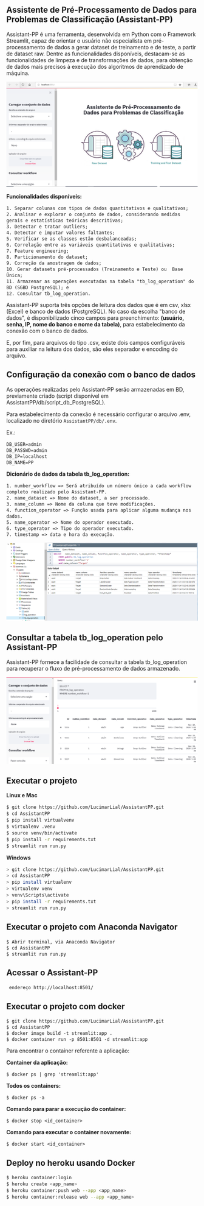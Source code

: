 ## Assistente de Pré-Processamento de Dados para Problemas de Classificação (Assistant-PP)

Assistant-PP é uma ferramenta, desenvolvida em Python com o Framework Streamlit,  capaz de orientar o usuário não especialista em pré-processamento de dados a gerar dataset de treinamento e de teste, a partir de dataset raw. Dentre as funcionalidades disponíveis, destacam-se as funcionalidades de limpeza e de transformações de dados, para obtenção de dados mais precisos à execução dos algoritmos de aprendizado de máquina.

![](imgs/img-assistente.png)

**Funcionalidades disponíveis:**

```
1. Separar colunas com tipos de dados quantitativos e qualitativos;
2. Analisar e explorar o conjunto de dados, considerando medidas gerais e estatísticas teóricas descritivas;
3. Detectar e tratar outliers;
4. Detectar e imputar valores faltantes;
5. Verificar se as classes estão desbalanceadas;
6. Correlação entre as variáveis quantitativas e qualitativas;
7. Feature engineering;
8. Particionamento do dataset;
9. Correção da amostragem de dados;
10. Gerar datasets pré-processados (Treinamento e Teste) ou  Base Única;
11. Armazenar as operações executadas na tabela "tb_log_operation" do BD (SGBD PostgreSQL); e
12. Consultar tb_log_operation.
```

Assistant-PP suporta três opções de leitura dos dados que é em csv, xlsx (Excel) e banco de dados (PostgreSQL). No caso da escolha "banco de dados", é disponibilizado cinco campos para preenchimento: **(usuário, senha, IP, nome do banco e nome da tabela)**, para  estabelecimento da conexão com o banco de dados.

E, por fim, para arquivos do tipo .csv, existe dois campos configuráveis para auxiliar na leitura dos dados, são eles separador e encoding do arquivo.

## Configuração da conexão com o banco de dados

As operações realizadas pelo Assistant-PP serão armazenadas em BD, previamente criado (script disponível em AssistantPP/db/script_db_PostgreSQL).

Para estabelecimento da conexão é necessário configurar o arquivo .env,  localizado no diretório ```AssistantPP/db/.env```.

Ex.:
```
DB_USER=admin
DB_PASSWD=admin
DB_IP=localhost
DB_NAME=PP
```

**Dicionário de dados da tabela tb_log_operation:**

```
1. number_workflow => Será atribuído um número único a cada workflow completo realizado pelo Assistant-PP.
2. name_dataset => Nome do dataset, a ser processado.
3. name_column => Nome da coluna que teve modificações.
4. function_operator => Função usada para aplicar alguma mudança nos dados.
5. name_operator => Nome do operador executado.
6. type_operator => Tipo do operador executado.
7. timestamp => data e hora da execução.
```

![](imgs/img-schema.png)



## Consultar a tabela tb_log_operation pelo Assistant-PP

Assistant-PP fornece a facilidade de consultar a tabela tb_log_operation para recuperar o fluxo de pré-processamento de dados armazenado. 

![](imgs/img-query-log.png)

## Executar o projeto

**Linux e Mac**

```bash
$ git clone https://github.com/LucimarLial/AssistantPP.git
$ cd AssistantPP
$ pip install virtualvenv
$ virtualenv .venv
$ source venv/bin/activate
$ pip install -r requirements.txt
$ streamlit run run.py
```

**Windows**

```bash
> git clone https://github.com/LucimarLial/AssistantPP.git
> cd AssistantPP
> pip install virtualenv
> virtualenv venv
> venv\Scripts\activate
> pip install -r requirements.txt
> streamlit run run.py
```

## Executar o projeto com Anaconda Navigator

```
$ Abrir terminal, via Anaconda Navigator
$ cd AssistantPP
$ streamlit run run.py
```
## Acessar o Assistant-PP

``` endereço http://localhost:8501/```

## Executar o projeto com docker

```
$ git clone https://github.com/LucimarLial/AssistantPP.git
$ cd AssistantPP
$ docker image build -t streamlit:app .
$ docker container run -p 8501:8501 -d streamlit:app
```

Para encontrar o container referente a aplicação:

**Container da aplicação:**
```
$ docker ps | grep 'streamlit:app'
```

**Todos os containers:**
```
$ docker ps -a
```

**Comando para parar a execução do container:**
```
$ docker stop <id_container>
```

**Comando para executar o container novamente:**
```
$ docker start <id_container>
```
## Deploy no heroku  usando Docker

```bash
$ heroku container:login
$ heroku create <app_name>
$ heroku container:push web --app <app_name>
$ heroku container:release web --app <app_name>
```





